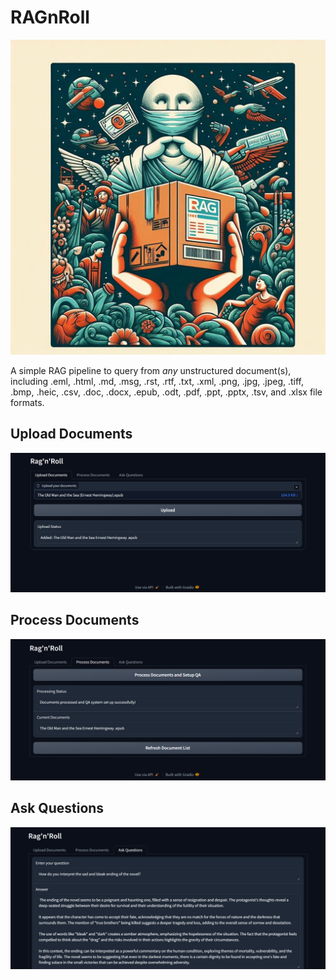 # RAGnRoll

<img src="cover.jpg" height="50%">

A simple RAG pipeline to query from *any* unstructured document(s), including .eml, .html, .md, .msg, .rst, .rtf, .txt, .xml, .png, .jpg, .jpeg, .tiff, .bmp, .heic, .csv, .doc, .docx, .epub, .odt, .pdf, .ppt, .pptx, .tsv, and .xlsx file formats.


## Upload Documents
<img src = "upload.png">

## Process Documents
<img src = "process.png">

## Ask Questions
<img src = "ask.png">
